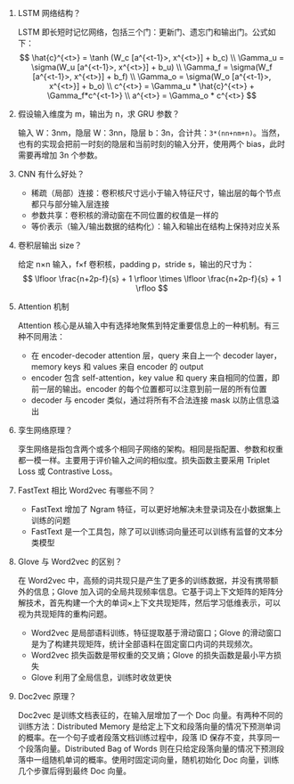 1. LSTM 网络结构？

    LSTM 即长短时记忆网络，包括三个门：更新门、遗忘门和输出门。公式如下：
    $$
    \hat{c}^{<t>} = \tanh (W_c [a^{<t-1}>, x^{<t>}] + b_c) \\
    \Gamma_u = \sigma(W_u [a^{<t-1}>, x^{<t>}] + b_u) \\
    \Gamma_f = \sigma(W_f [a^{<t-1}>, x^{<t>}] + b_f) \\
    \Gamma_o = \sigma(W_o [a^{<t-1}>, x^{<t>}] + b_o) \\
    c^{<t>} = \Gamma_u * \hat{c}^{<t>} + \Gamma_f*c^{<t-1>} \\
    a^{<t>} = \Gamma_o * c^{<t>}
    $$

2. 假设输入维度为 m，输出为 n，求 GRU 参数？

    输入  W：3nm，隐层 W：3nn，隐层 b：3n，合计共：`3*(nn+nm+n)`。当然，也有的实现会把前一时刻的隐层和当前时刻的输入分开，使用两个 bias，此时需要再增加 3n 个参数。

3. CNN 有什么好处？

    - 稀疏（局部）连接：卷积核尺寸远小于输入特征尺寸，输出层的每个节点都只与部分输入层连接
    - 参数共享：卷积核的滑动窗在不同位置的权值是一样的
    - 等价表示（输入/输出数据的结构化）：输入和输出在结构上保持对应关系

4. 卷积层输出 size？

    给定 n×n 输入，f×f 卷积核，padding p，stride s，输出的尺寸为：
    $$
    \lfloor \frac{n+2p-f}{s} + 1 \rfloor \times \lfloor \frac{n+2p-f}{s} + 1 \rfloo
    $$
    
5. Attention 机制

    Attention 核心是从输入中有选择地聚焦到特定重要信息上的一种机制。有三种不同用法：

    - 在 encoder-decoder attention 层，query 来自上一个 decoder layer，memory keys 和 values 来自 encoder 的 output
    - encoder 包含 self-attention，key value 和 query 来自相同的位置，即前一层的输出。encoder 的每个位置都可以注意到前一层的所有位置
    - decoder 与 encoder 类似，通过将所有不合法连接 mask 以防止信息溢出

6. 孪生网络原理？

    孪生网络是指包含两个或多个相同子网络的架构。相同是指配置、参数和权重都一模一样。主要用于评价输入之间的相似度。损失函数主要采用 Triplet Loss 或 Contrastive Loss。
    
7. FastText 相比 Word2vec 有哪些不同？

    - FastText 增加了 Ngram 特征，可以更好地解决未登录词及在小数据集上训练的问题
    - FastText 是一个工具包，除了可以训练词向量还可以训练有监督的文本分类模型

8. Glove 与 Word2vec 的区别？

    在 Word2vec 中，高频的词共现只是产生了更多的训练数据，并没有携带额外的信息；Glove 加入词的全局共现频率信息。它基于词上下文矩阵的矩阵分解技术，首先构建一个大的单词×上下文共现矩阵，然后学习低维表示，可以视为共现矩阵的重构问题。

    - Word2vec 是局部语料训练，特征提取基于滑动窗口；Glove 的滑动窗口是为了构建共现矩阵，统计全部语料在固定窗口内词的共现频次。
    - Word2vec 损失函数是带权重的交叉熵；Glove 的损失函数是最小平方损失
    - Glove 利用了全局信息，训练时收敛更快
    
9. Doc2vec 原理？

    Doc2vec 是训练文档表征的，在输入层增加了一个 Doc 向量。有两种不同的训练方法：Distributed Memory  是给定上下文和段落向量的情况下预测单词的概率。在一个句子或者段落文档训练过程中，段落 ID 保存不变，共享同一个段落向量。Distributed Bag of Words 则在只给定段落向量的情况下预测段落中一组随机单词的概率。使用时固定词向量，随机初始化 Doc 向量，训练几个步骤后得到最终 Doc 向量。
